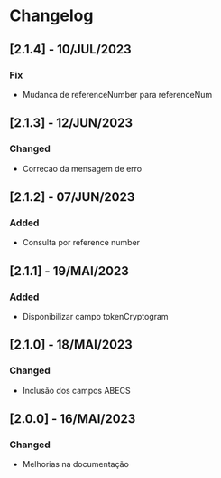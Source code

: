 # Changelog

## [2.1.4] - 10/JUL/2023
### Fix
- Mudanca de referenceNumber para referenceNum

## [2.1.3] - 12/JUN/2023
### Changed
- Correcao da mensagem de erro

## [2.1.2] - 07/JUN/2023
### Added
- Consulta por reference number

## [2.1.1] - 19/MAI/2023
### Added
- Disponibilizar campo tokenCryptogram

## [2.1.0] - 18/MAI/2023
### Changed
- Inclusão dos campos ABECS

## [2.0.0] - 16/MAI/2023
### Changed
- Melhorias na documentação
